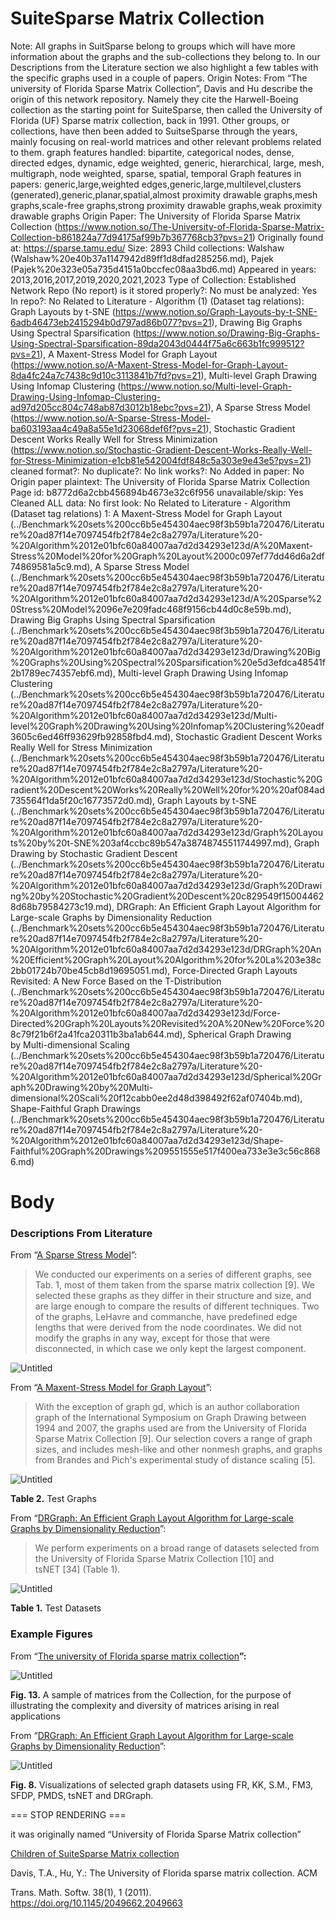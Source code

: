 # SuiteSparse Matrix Collection

Note: All graphs in SuitSparse belong to groups which will have more information about the graphs and the sub-collections they belong to. In our Descriptions from the Literature section we also highlight a few tables with the specific graphs used in a couple of papers. 
Origin Notes: From “The university of Florida Sparse Matrix Collection”, Davis and Hu describe the origin of this network repository. Namely they cite the Harwell-Boeing collection as the starting point for SuiteSparse, then called the University of Florida (UF) Sparse matrix collection, back in 1991. Other groups, or collections, have then been added to SuitseSparse through the years, mainly focusing on real-world matrices and other relevant problems related to them. 
graph features handled: bipartite, categorical nodes, dense, directed edges, dynamic, edge weighted, generic, hierarchical, large, mesh, multigraph, node weighted, sparse, spatial, temporal
Graph features in papers: generic,large,weighted edges,generic,large,multilevel,clusters (generated),generic,planar,spatial,almost proximity drawable graphs,mesh graphs,scale-free graphs,strong proximity drawable graphs,weak proximity drawable graphs
Origin Paper: The University of Florida Sparse Matrix Collection (https://www.notion.so/The-University-of-Florida-Sparse-Matrix-Collection-b861824a77d94175af99b7b367768cb3?pvs=21)
Originally found at: https://sparse.tamu.edu/
Size: 2893
Child collections: Walshaw (Walshaw%20e40b37a1147942d89ff1d8dfad285256.md), Pajek (Pajek%20e323e05a735d4151a0bccfec08aa3bd6.md)
Appeared in years: 2013,2016,2017,2019,2020,2021,2023
Type of Collection: Established Network Repo (No report)
is it stored properly?: No
must be analyzed: Yes
In repo?: No
Related to Literature - Algorithm (1) (Dataset tag relations): Graph Layouts by t-SNE (https://www.notion.so/Graph-Layouts-by-t-SNE-6adb46473eb2415294b0d797ad86b077?pvs=21), Drawing Big Graphs Using Spectral
Sparsification (https://www.notion.so/Drawing-Big-Graphs-Using-Spectral-Sparsification-89da2043d0444f75a6c663b1fc999512?pvs=21), A Maxent-Stress Model for Graph Layout (https://www.notion.so/A-Maxent-Stress-Model-for-Graph-Layout-8da4fc24a7c7438c9d10c3113841b7fd?pvs=21), Multi-level Graph Drawing Using Infomap Clustering (https://www.notion.so/Multi-level-Graph-Drawing-Using-Infomap-Clustering-ad97d205cc804c748ab87d3012b18ebc?pvs=21), A Sparse Stress Model (https://www.notion.so/A-Sparse-Stress-Model-ba603193aa4c49a8a55e1d23068def6f?pvs=21), Stochastic Gradient Descent Works Really Well for Stress Minimization (https://www.notion.so/Stochastic-Gradient-Descent-Works-Really-Well-for-Stress-Minimization-e1cb81e542004fdf848c5a303e9e43e5?pvs=21)
cleaned format?: No
duplicate?: No
link works?: No
Added in paper: No
Origin paper plaintext: The University of Florida Sparse Matrix Collection
Page id: b8772d6a2cbb456894b4673e32c6f956
unavailable/skip: Yes
Cleaned ALL data: No
first look: No
Related to Literature - Algorithm (Dataset tag relations) 1: A Maxent-Stress Model for Graph Layout (../Benchmark%20sets%200cc6b5e454304aec98f3b59b1a720476/Literature%20ad87f14e7097454fb2f784e2c8a2797a/Literature%20-%20Algorithm%2012e01bfc60a84007aa7d2d34293e123d/A%20Maxent-Stress%20Model%20for%20Graph%20Layout%2000c097ef77dd46d6a2df74869581a5c9.md), A Sparse Stress Model (../Benchmark%20sets%200cc6b5e454304aec98f3b59b1a720476/Literature%20ad87f14e7097454fb2f784e2c8a2797a/Literature%20-%20Algorithm%2012e01bfc60a84007aa7d2d34293e123d/A%20Sparse%20Stress%20Model%2096e7e209fadc468f9156cb44d0c8e59b.md), Drawing Big Graphs Using Spectral
Sparsification (../Benchmark%20sets%200cc6b5e454304aec98f3b59b1a720476/Literature%20ad87f14e7097454fb2f784e2c8a2797a/Literature%20-%20Algorithm%2012e01bfc60a84007aa7d2d34293e123d/Drawing%20Big%20Graphs%20Using%20Spectral%20Sparsification%20e5d3efdca48541f2b1789ec74357ebf6.md), Multi-level Graph Drawing Using Infomap Clustering (../Benchmark%20sets%200cc6b5e454304aec98f3b59b1a720476/Literature%20ad87f14e7097454fb2f784e2c8a2797a/Literature%20-%20Algorithm%2012e01bfc60a84007aa7d2d34293e123d/Multi-level%20Graph%20Drawing%20Using%20Infomap%20Clustering%20eadf3605c6ed46ff93629fb92858fbd4.md), Stochastic Gradient Descent Works Really Well for Stress Minimization (../Benchmark%20sets%200cc6b5e454304aec98f3b59b1a720476/Literature%20ad87f14e7097454fb2f784e2c8a2797a/Literature%20-%20Algorithm%2012e01bfc60a84007aa7d2d34293e123d/Stochastic%20Gradient%20Descent%20Works%20Really%20Well%20for%20%20af084ad735564f1da5f20c16773572d0.md), Graph Layouts by t-SNE (../Benchmark%20sets%200cc6b5e454304aec98f3b59b1a720476/Literature%20ad87f14e7097454fb2f784e2c8a2797a/Literature%20-%20Algorithm%2012e01bfc60a84007aa7d2d34293e123d/Graph%20Layouts%20by%20t-SNE%203af4ccbc89b547a38748745511744997.md), Graph Drawing by Stochastic Gradient Descent (../Benchmark%20sets%200cc6b5e454304aec98f3b59b1a720476/Literature%20ad87f14e7097454fb2f784e2c8a2797a/Literature%20-%20Algorithm%2012e01bfc60a84007aa7d2d34293e123d/Graph%20Drawing%20by%20Stochastic%20Gradient%20Descent%20c829549f150044628d68b79584273c19.md), DRGraph: An Efficient Graph Layout Algorithm for Large-scale Graphs by Dimensionality Reduction (../Benchmark%20sets%200cc6b5e454304aec98f3b59b1a720476/Literature%20ad87f14e7097454fb2f784e2c8a2797a/Literature%20-%20Algorithm%2012e01bfc60a84007aa7d2d34293e123d/DRGraph%20An%20Efficient%20Graph%20Layout%20Algorithm%20for%20La%203e38c2bb01724b70be45cb8d19695051.md), Force-Directed Graph Layouts Revisited: A New Force Based on the T-Distribution (../Benchmark%20sets%200cc6b5e454304aec98f3b59b1a720476/Literature%20ad87f14e7097454fb2f784e2c8a2797a/Literature%20-%20Algorithm%2012e01bfc60a84007aa7d2d34293e123d/Force-Directed%20Graph%20Layouts%20Revisited%20A%20New%20Force%208c79f21b6f2a41fca20311b3ba1ab644.md), Spherical Graph Drawing by Multi-dimensional Scaling (../Benchmark%20sets%200cc6b5e454304aec98f3b59b1a720476/Literature%20ad87f14e7097454fb2f784e2c8a2797a/Literature%20-%20Algorithm%2012e01bfc60a84007aa7d2d34293e123d/Spherical%20Graph%20Drawing%20by%20Multi-dimensional%20Scali%20f12cabb0ee2d48d398492f62af07404b.md), Shape-Faithful Graph Drawings (../Benchmark%20sets%200cc6b5e454304aec98f3b59b1a720476/Literature%20ad87f14e7097454fb2f784e2c8a2797a/Literature%20-%20Algorithm%2012e01bfc60a84007aa7d2d34293e123d/Shape-Faithful%20Graph%20Drawings%209551555e517f400ea733e3e3c56c8686.md)

# Body

### Descriptions From Literature

From “[A Sparse Stress Model](https://dx.doi.org/10.7155/jgaa.00440)”:

> We conducted our experiments on a series of different graphs, see Tab. 1, most of them taken from the sparse matrix collection [9]. We selected these graphs as they differ in their structure and size, and are large enough to compare the results of different techniques. Two of the graphs, LeHavre and commanche, have predefined edge lengths that were derived from the node coordinates. We did not modify the graphs in any way, except for those that were disconnected, in which case we only kept the largest component.
> 

![Untitled](SuiteSparse%20Matrix%20Collection%20b8772d6a2cbb456894b4673e32c6f956/Untitled.png)

From “[A Maxent-Stress Model for Graph Layout](https://doi.org/10.1109/TVCG.2012.299)”:

> With the exception of graph gd, which is an author collaboration graph of the International Symposium on Graph Drawing between 1994 and 2007, the graphs used are from the University of Florida Sparse Matrix Collection [9]. Our selection covers a range of graph sizes, and includes mesh-like and other nonmesh graphs, and graphs from Brandes and Pich's experimental study of distance scaling [5].
> 

![Untitled](SuiteSparse%20Matrix%20Collection%20b8772d6a2cbb456894b4673e32c6f956/Untitled%201.png)

******************Table 2.****************** Test Graphs

From “[DRGraph: An Efficient Graph Layout Algorithm for Large-scale Graphs by Dimensionality Reduction](https://doi.org/10.1109/TVCG.2020.3030447)”:

> We perform experiments on a broad range of datasets selected from the University of Florida Sparse Matrix Collection [10] and tsNET [34] (Table 1).
> 

![Untitled](SuiteSparse%20Matrix%20Collection%20b8772d6a2cbb456894b4673e32c6f956/Untitled%202.png)

**************Table 1.************** Test Datasets

### Example Figures

From “[The university of Florida sparse matrix collection](https://doi.org/10.1145/2049662.2049663)****”:****

![Untitled](SuiteSparse%20Matrix%20Collection%20b8772d6a2cbb456894b4673e32c6f956/Untitled%203.png)

**Fig. 13.** A sample of matrices from the Collection, for the purpose of illustrating the complexity and diversity of matrices arising in real applications

From “[DRGraph: An Efficient Graph Layout Algorithm for Large-scale Graphs by Dimensionality Reduction](https://doi.org/10.1109/TVCG.2020.3030447)”:

![Untitled](SuiteSparse%20Matrix%20Collection%20b8772d6a2cbb456894b4673e32c6f956/Untitled%204.png)

**Fig. 8.** Visualizations of selected graph datasets using FR, KK, S.M., FM3, SFDP, PMDS, tsNET and DRGraph.

=== STOP RENDERING ===

it was originally named “University of Florida Sparse Matrix collection”

[Children of SuiteSparse Matrix collection](SuiteSparse%20Matrix%20Collection%20b8772d6a2cbb456894b4673e32c6f956/Children%20of%20SuiteSparse%20Matrix%20collection%20d16b1e4a85034b53935fd3c1285860cc.csv)

Davis, T.A., Hu, Y.: The University of Florida sparse matrix collection. ACM

Trans. Math. Softw. 38(1), 1 (2011). https://doi.org/10.1145/2049662.2049663